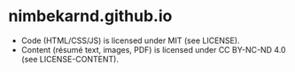 # nimbekarnd.github.io

- Code (HTML/CSS/JS) is licensed under MIT (see LICENSE).
- Content (résumé text, images, PDF) is licensed under CC BY-NC-ND 4.0 (see LICENSE-CONTENT).
